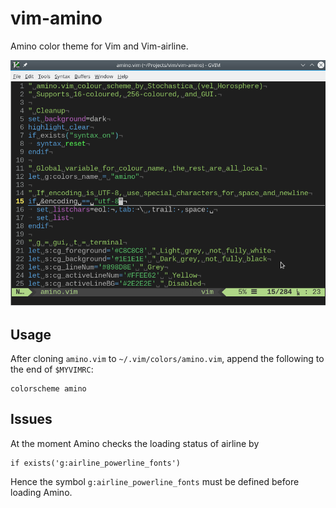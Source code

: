 # vim-amino

Amino color theme for Vim and Vim-airline.

![Screenshot](doc/screenshot1.png)

## Usage

After cloning `amino.vim` to `~/.vim/colors/amino.vim`, append the following to
the end of `$MYVIMRC`:
```vim
colorscheme amino
```

## Issues

At the moment Amino checks the loading status of airline by
```vim
if exists('g:airline_powerline_fonts')
```
Hence the symbol `g:airline_powerline_fonts` must be defined before loading
Amino.
